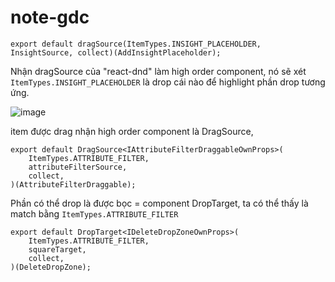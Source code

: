 # note-gdc

```
export default dragSource(ItemTypes.INSIGHT_PLACEHOLDER, InsightSource, collect)(AddInsightPlaceholder);
```
Nhận dragSource của "react-dnd" làm high order component, nó sẽ xét `ItemTypes.INSIGHT_PLACEHOLDER` là drop cái nào để highlight phần drop tương ứng.

![image](https://user-images.githubusercontent.com/61957094/122550725-3505ae00-d05e-11eb-8281-4887b2e3dc41.png)


item được drag nhận high order component là DragSource,
```
export default DragSource<IAttributeFilterDraggableOwnProps>(
    ItemTypes.ATTRIBUTE_FILTER,
    attributeFilterSource,
    collect,
)(AttributeFilterDraggable);
```
Phần có thể drop là được bọc = component DropTarget, ta có thể thấy là match bằng `ItemTypes.ATTRIBUTE_FILTER`
```
export default DropTarget<IDeleteDropZoneOwnProps>(
    ItemTypes.ATTRIBUTE_FILTER,
    squareTarget,
    collect,
)(DeleteDropZone);
```
